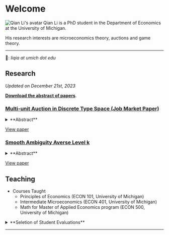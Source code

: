 # Welcome

<img class="avatar" align="left" alt="Qian Li's avatar" src="images/qian.jpg" />

Qian Li is a PhD student in the Department of Economics at the University of Michigan.

His research interests are microeconomics theory, auctions and game theory.

---

📧: *liqia at umich dot edu*

## Research

*Updated on December 21st, 2023*

[**Download the abstract of papers**](/papers/abstract.pdf).

### [Multi-unit Auction in Discrete Type Space (Job Market Paper)](/papers/jmp.pdf)

<details>
<summary>**Abstract**</summary>
Bidder’s behaviour will differ a lot in multi-unit auctions than in single-unit auctions. We study a multi-unit auction where there are two discrete types of bidders and each type of bidder demands two units. We find closed-form solutions for symmetric Bayesian Nash Equilibria for different proportions of types in the population and one main feature is identical bidding behaviour. We also find that distributions for mixed strategy equilibrium from different types will have overlapping support in bidding spaces. These two features will lead to inefficient allocations. The identical bidding behaviour is also reported in [*empirical literature*](https://www.jstor.org/stable/10.1086/657948?typeAccessWorkflow=login&seq=20) studying treasury bill auctions.

We compare expected revenue between formats of multi-unit auctions and confirm that revenue equivalence does not hold in multi-unit settings with ambiguous ranking between revenue from pay-as-bid and Vickrey auctions, while both dominated uniform-price auction in expected revenue. The identical bidding behaviour can also be extended to higher-unit settings.
</details>

[View paper](/papers/jmp.pdf)

### [Smooth Ambiguity Averse Level k](/papers/level-k.pdf)

<details>
<summary>**Abstract**</summary>
We restudy the process of iterated elimination of dominated strategies in a first-price sealed bid single-unit auction by invoking smooth ambiguity averse model from [*Klibanoff, Marinacci and Mukerji (2005)*](https://www.jstor.org/stable/3598753?typeAccessWorkflow=login). Our model allows bidders to eliminate prices implausible for opponents to use, given subjective beliefs about distribution over current range of strategies plausible to opponents and public knowledge on type of opponents.

In particular, we study the first price auction in discretized bidding and value spaces and construct the upper and lower bounds of feasible bids in the process of iterated elimination of implausible bids. We use computational software to compute upper and lower bounds of plausible bids recursively for each round of elimination as well as the convergent stable bids for each type in the discretized value space. We compare our result of stable bids with experimental data since Bayesian Nash Equilibrium can not rationalize such results.
</details>

[View paper](/papers/level-k.pdf)

<!-- 
## Combinatorial Auction for Non-identical Items (In-Progress)

We look at a combinatorial auction with non-identical items. When items are non-identical, bidders need to specify their bids for each particular item, which indicates different behaviours from multi-unit auction with identical units. [^1]

[^1]: This paper is still in progress and I do not have results to report. -->


## Teaching

- Courses Taught
    - Principles of Economics (ECON 101, University of Michigan)
    - Intermediate Microeconomics (ECON 401, University of Michigan)
    - Math for Master of Applied Economics program (ECON 500, University of Michigan)

<details>
<summary>**Seletion of Student Evaluations**</summary>

> "Qian is a great instructor. I really enjoyed the time that he explained more about the game theory. I think his classes would be better if he combined doing exercise with recapping lecture materials(even if just for a few minutes). Overall, I think Qian's way of teaching is enjoyable. As the only student who participated in every discuss session this semester, I want to thank Qian for his instruction!"

> "I enjoyed taking this course, was definitely very challenging but Mr Li. was very informative and helped a lot in explaining questions."

> "Qian was very helpful and encouraging when it came to meeting with him during office hours and asking questions outside of the class period. My only real critique was that I frequently found we were not given enough time to evaluate and attempt the problems by ourselves before they were discussed and solved by Qian. I also think he sometimes rushed through lessons and explanations when a slower approach would have been appreciated. Regardless, I always found attending section to be beneficial for reviewing exam materials."

> "Qian Li is awesome, he is always available to answer questions and is great at doing so. His office hours are always very helpful for me as well."

> "Qian was extremely helpful in further explaining the material from the course. He always offered in depth explanations to help ensure everyone understood the problems and was always willing to help any of the students with the material."

> "He helped explain so many things that I didn't understand in class, and I was really glad to have Qian Li as my instructor!"

> "Qian Li was very understanding and would go through each question during discussion sections as well as he could"

> "I thought Qian Li was a fantastic GSI. I would look forward to going to his discussion section as he would teach the material perfectly fly, and would fill all of the wholes that were left from the lectures."

</details>

***